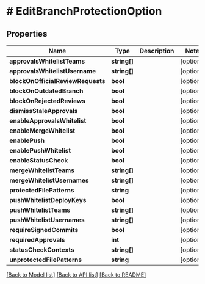 # # EditBranchProtectionOption

## Properties

Name | Type | Description | Notes
------------ | ------------- | ------------- | -------------
**approvalsWhitelistTeams** | **string[]** |  | [optional]
**approvalsWhitelistUsername** | **string[]** |  | [optional]
**blockOnOfficialReviewRequests** | **bool** |  | [optional]
**blockOnOutdatedBranch** | **bool** |  | [optional]
**blockOnRejectedReviews** | **bool** |  | [optional]
**dismissStaleApprovals** | **bool** |  | [optional]
**enableApprovalsWhitelist** | **bool** |  | [optional]
**enableMergeWhitelist** | **bool** |  | [optional]
**enablePush** | **bool** |  | [optional]
**enablePushWhitelist** | **bool** |  | [optional]
**enableStatusCheck** | **bool** |  | [optional]
**mergeWhitelistTeams** | **string[]** |  | [optional]
**mergeWhitelistUsernames** | **string[]** |  | [optional]
**protectedFilePatterns** | **string** |  | [optional]
**pushWhitelistDeployKeys** | **bool** |  | [optional]
**pushWhitelistTeams** | **string[]** |  | [optional]
**pushWhitelistUsernames** | **string[]** |  | [optional]
**requireSignedCommits** | **bool** |  | [optional]
**requiredApprovals** | **int** |  | [optional]
**statusCheckContexts** | **string[]** |  | [optional]
**unprotectedFilePatterns** | **string** |  | [optional]

[[Back to Model list]](../../README.md#models) [[Back to API list]](../../README.md#endpoints) [[Back to README]](../../README.md)
